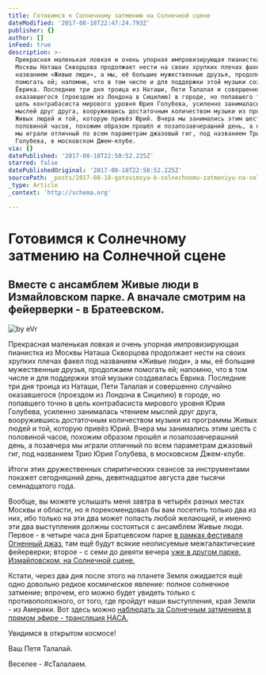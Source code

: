 ```yaml
---
title: Готовимся к Солнечному затмению на Солнечной сцене
dateModified: '2017-08-18T22:47:24.793Z'
publisher: {}
author: []
inFeed: true
description: >-
  Прекрасная маленькая ловкая и очень упорная импровизирующая пианистка из
  Москвы Наташа Скворцова продолжает нести на своих хрупких плечах факел под
  названием «Живые люди», а мы, её большие мужественные друзья, продолжаем
  помогать ей; напомню, что в том числе и для поддержки этой музыки создавалась
  Ёврика. Последние три дня троица из Наташи, Пети Талалая и совершенно случайно
  оказавшегося (проездом из Лондона в Сицилию) в городе, но попавшего точно в
  цель контрабасиста мирового уровня Юрия Голубева, усиленно занималась чтением
  мыслей друг друга, вооружившись достаточным количеством музыки из программы
  Живых людей и той, которую привёз Юрий. Вчера мы занимались этим шесть с
  половиной часов, похожим образом прошёл и позапозавчерашний день, а позавчера
  мы играли отличный по всем параметрам джазовый гиг, под названием Трио Юрия
  Голубева, в московском Джем-клубе.
via: {}
datePublished: '2017-08-18T22:50:52.225Z'
starred: false
datePublishedOriginal: '2017-08-18T22:50:52.225Z'
sourcePath: _posts/2017-08-18-gotovimsya-k-solnechnomu-zatmeniyu-na-solnechnoj-scene.md
_type: Article
_context: 'http://schema.org'

---
```

# Готовимся к Солнечному затмению на Солнечной сцене

## Вместе с ансамблем Живые люди в Измайловском парке. А вначале смотрим на фейерверки - в Братеевском.
![by eVr ](https://the-grid-user-content.s3-us-west-2.amazonaws.com/9071c2b2-3840-4a72-ab6d-b606351d8d40.png)

Прекрасная маленькая ловкая и очень упорная импровизирующая пианистка из Москвы Наташа Скворцова продолжает нести на своих хрупких плечах факел под названием «Живые люди», а мы, её большие мужественные друзья, продолжаем помогать ей; напомню, что в том числе и для поддержки этой музыки создавалась Ёврика. Последние три дня троица из Наташи, Пети Талалая и совершенно случайно оказавшегося (проездом из Лондона в Сицилию) в городе, но попавшего точно в цель контрабасиста мирового уровня Юрия Голубева, усиленно занималась чтением мыслей друг друга, вооружившись достаточным количеством музыки из программы Живых людей и той, которую привёз Юрий. Вчера мы занимались этим шесть с половиной часов, похожим образом прошёл и позапозавчерашний день, а позавчера мы играли отличный по всем параметрам джазовый гиг, под названием Трио Юрия Голубева, в московском Джем-клубе.

Итоги этих дружественных спиритических сеансов за инструментами покажет сегодняшний день, девятнадцатое августа две тысячи семнадцатого года.

Вообще, вы можете услышать меня завтра в четырёх разных местах Москвы и области, но я порекомендовал бы вам посетить только два из них, ибо только на эти два может попасть любой желающий, и именно эти два выступления должны состояться с ансамблем Живые люди. Первое - в четыре часа дня Братцевском парке [в рамках фестиваля Огненный джаз][0], там ещё будут всякие неописуемые межгалактические фейерверки; второе - с семи до девяти вечера [уже в другом парке, Измайловском, на Солнечной сцене.][1]

Кстати, через два дня после этого на планете Земля ожидается ещё одно довольно редкое космическое явление: полное солнечное затмение; впрочем, его можно будет увидеть только с противоположного, от того, где пройдут наши выступления, края Земли - из Америки. Вот здесь можно [наблюдать за Солнечным затмением в прямом эфире - трансляция НАСА.][2]

Увидимся в открытом космосе!

Ваш Петя Талалай.

Веселее - \#сТалалаем.

[0]: https://pyrofest.ru/jazz "Огненный джаз"
[1]: https://yandex.com/maps/org/estrada_solnechnaya/1678399700 "Estrada Solnechnaya Moscow, alleya Bolshogo Kruga"
[2]: https://eclipse2017.nasa.gov/ "Солнечное затмение в прямом эфире"